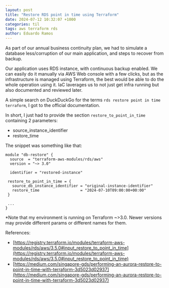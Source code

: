 ```yaml
---
layout: post
title: "Restore RDS point in time using Terraform"
date: 2024-07-12 10:32:07 +1000
categories: til
tags: aws terraform rds
author: Eduardo Ramos
---
```

As part of our annual business continuity plan, we had to simulate a database less/corruption of our
main application, and steps to recover from backup.

Our application uses RDS instance, with continuous backup enabled. We can easily do it manually via AWS Web console
with a few clicks, but as the infrastructure is managed using Terraform, the best would be able to do the whole
operation using it. IaC laverages us to not just get infra running but also documented and reviewed later.

A simple search on DuckDuckGo for the terms `rds restore point in time terraform`, I got to the official documentation.

In short, I just had to provide the section `restore_to_point_in_time` containing 2 parameters:
* source_instance_identifier
* restore_time

The snippet was something like that:
```
module "db-restore" {
  source  = "terraform-aws-modules/rds/aws"
  version = "~> 3.0"

  identifier = "restored-instance"

 restore_to_point_in_time = {
   source_db_instance_identifier = "original-instance-identifier"
   restore_time                  = "2024-07-10T09:00:00+00:00"
 }

 ...
}
```

*Note that my environment is running on Terraform ~>3.0. Newer versions may provide different params
or different names for them.

References:
* [https://registry.terraform.io/modules/terraform-aws-modules/rds/aws/3.5.0#input_restore_to_point_in_time](https://registry.terraform.io/modules/terraform-aws-modules/rds/aws/3.5.0#input_restore_to_point_in_time)
* [https://medium.com/singapore-gds/performing-an-aurora-restore-to-point-in-time-with-terraform-3d5023d02937](https://medium.com/singapore-gds/performing-an-aurora-restore-to-point-in-time-with-terraform-3d5023d02937)
